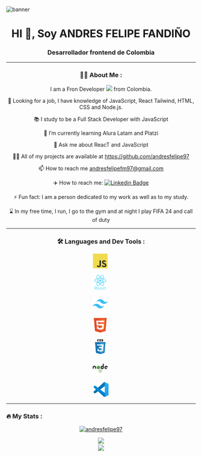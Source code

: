 <img src="https://github.com/andresfelipe97/andresfelipe97/assets/102334433/53b04c80-a049-4ca7-97c0-d509e0297697" title="banner" alt="banner">

<div id="header" align="center">
 
<h1 align="center">HI 👋, Soy ANDRES FELIPE FANDIÑO</h1>
<h3 align="center">Desarrollador frontend de Colombia</h3>


---
### :man_technologist: About Me :
I am a Fron Developer <img src="https://media.giphy.com/media/WUlplcMpOCEmTGBtBW/giphy.gif" width="30"> from Colombia.

:telescope: Looking for a job, I have knowledge of JavaScript, React Tailwind, HTML, CSS and Node.js.

📚 I study to be a Full Stack Developer with JavaScript </a>

🌱 I’m currently learning Alura Latam and Platzi 

💬 Ask me about ReacT and JavaScript

👨‍💻 All of my projects are available at https://github.com/andresfelipe97

📫 How to reach me andresfelipefm97@gmail.com

✈️ How to reach me: [![Linkedin Badge](https://img.shields.io/badge/-AndresDev-blue?style=flat&logo=Linkedin&logoColor=white)](https://www.linkedin.com/in/andres-fandiño)

⚡ Fun fact: I am a person dedicated to my work as well as to my study.

⌛ In my free time, I run, I go to the gym and at night I play FIFA 24 and call of duty

---

### :hammer_and_wrench: Languages and Dev Tools :
<div>
  
  <img src="https://github.com/devicons/devicon/blob/master/icons/javascript/javascript-original.svg" title="JavaScript" alt="JavaScript" width="40" height="40"/>&nbsp;
 
  <img src="https://github.com/devicons/devicon/blob/master/icons/react/react-original-wordmark.svg" title="React" alt="React" width="40" height="40"/>&nbsp;

  <img src="https://github.com/devicons/devicon/blob/master/icons/tailwindcss/tailwindcss-original.svg" title="Tailwind" alt="Tailwind" width="40" height="40"/>&nbsp;
  
  <img src="https://github.com/devicons/devicon/blob/master/icons/html5/html5-original.svg" title="HTML5" alt="HTML" width="40" height="40"/>&nbsp;

  <img src="https://github.com/devicons/devicon/blob/master/icons/css3/css3-original-wordmark.svg" title="css" alt="css" width="40" height="40"/>&nbsp;
  
  <img src="https://github.com/devicons/devicon/blob/master/icons/nodejs/nodejs-original-wordmark.svg" title="NodeJS" alt="NodeJS" width="40" height="40"/>&nbsp;
 
  <img src="https://github.com/devicons/devicon/blob/master/icons/vscode/vscode-original.svg" title="Github" alt="Github" width="40" height="40"/>
  
  
</div>


</div>

---

### :fire: My Stats :
<p align="center"> <a href="https://github.com/ryo-ma/github-profile-trophy"><img src="https://github-profile-trophy.vercel.app/?username=andresfelipe97" alt="andresfelipe97" /></a> </p>
<div align="center">  
  <img src="http://github-readme-streak-stats.herokuapp.com?user=thefreerangetester&theme=dark&background=000000" width="600"/>
</div>
<div align="center">
  <img src="https://github-readme-stats.vercel.app/api/top-langs/?username=andresfelipe97&layout=compact&theme=vision-friendly-dark" width="600"/>
</div>
